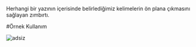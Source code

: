 Herhangi bir yazının içerisinde belirlediğimiz kelimelerin ön plana çıkmasını sağlayan zımbırtı.

#Örnek Kullanım 
	
![adsiz](https://user-images.githubusercontent.com/22526767/29937414-1d781090-8e8e-11e7-8956-1e8244d18460.png)
